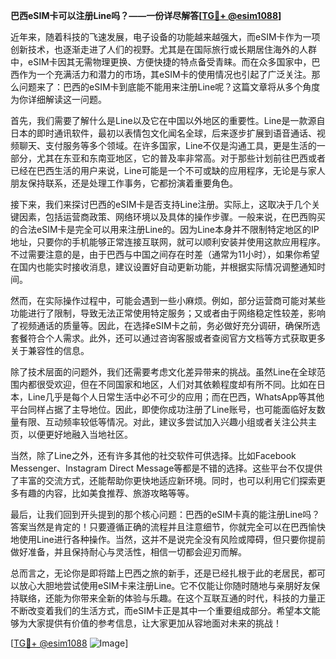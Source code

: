 **巴西eSIM卡可以注册Line吗？——一份详尽解答[[TG💪+ @esim1088](https://t.me/s/esim1088)]**

近年来，随着科技的飞速发展，电子设备的功能越来越强大，而eSIM卡作为一项创新技术，也逐渐走进了人们的视野。尤其是在国际旅行或长期居住海外的人群中，eSIM卡因其无需物理更换、方便快捷的特点备受青睐。而在众多国家中，巴西作为一个充满活力和潜力的市场，其eSIM卡的使用情况也引起了广泛关注。那么问题来了：巴西的eSIM卡到底能不能用来注册Line呢？这篇文章将从多个角度为你详细解读这一问题。

首先，我们需要了解什么是Line以及它在中国以外地区的重要性。Line是一款源自日本的即时通讯软件，最初以表情包文化闻名全球，后来逐步扩展到语音通话、视频聊天、支付服务等多个领域。在许多国家，Line不仅是沟通工具，更是生活的一部分，尤其在东亚和东南亚地区，它的普及率非常高。对于那些计划前往巴西或者已经在巴西生活的用户来说，Line可能是一个不可或缺的应用程序，无论是与家人朋友保持联系，还是处理工作事务，它都扮演着重要角色。

接下来，我们来探讨巴西的eSIM卡是否支持Line注册。实际上，这取决于几个关键因素，包括运营商政策、网络环境以及具体的操作步骤。一般来说，在巴西购买的合法eSIM卡是完全可以用来注册Line的。因为Line本身并不限制特定地区的IP地址，只要你的手机能够正常连接互联网，就可以顺利安装并使用这款应用程序。不过需要注意的是，由于巴西与中国之间存在时差（通常为11小时），如果你希望在国内也能实时接收消息，建议设置好自动更新功能，并根据实际情况调整通知时间。

然而，在实际操作过程中，可能会遇到一些小麻烦。例如，部分运营商可能对某些功能进行了限制，导致无法正常使用特定服务；又或者由于网络稳定性较差，影响了视频通话的质量等。因此，在选择eSIM卡之前，务必做好充分调研，确保所选套餐符合个人需求。此外，还可以通过咨询客服或者查阅官方文档等方式获取更多关于兼容性的信息。

除了技术层面的问题外，我们还需要考虑文化差异带来的挑战。虽然Line在全球范围内都很受欢迎，但在不同国家和地区，人们对其依赖程度却有所不同。比如在日本，Line几乎是每个人日常生活中必不可少的应用；而在巴西，WhatsApp等其他平台同样占据了主导地位。因此，即使你成功注册了Line账号，也可能面临好友数量有限、互动频率较低等情况。对此，建议多尝试加入兴趣小组或者关注公共主页，以便更好地融入当地社区。

当然，除了Line之外，还有许多其他的社交软件可供选择。比如Facebook Messenger、Instagram Direct Message等都是不错的选择。这些平台不仅提供了丰富的交流方式，还能帮助你更快地适应新环境。同时，也可以利用它们探索更多有趣的内容，比如美食推荐、旅游攻略等等。

最后，让我们回到开头提到的那个核心问题：巴西的eSIM卡真的能注册Line吗？答案当然是肯定的！只要遵循正确的流程并且注意细节，你就完全可以在巴西愉快地使用Line进行各种操作。当然，这并不是说完全没有风险或障碍，但只要你提前做好准备，并且保持耐心与灵活性，相信一切都会迎刃而解。

总而言之，无论你是即将踏上巴西之旅的新手，还是已经扎根于此的老居民，都可以放心大胆地尝试使用eSIM卡来注册Line。它不仅能让你随时随地与亲朋好友保持联络，还能为你带来全新的体验与乐趣。在这个互联互通的时代，科技的力量正不断改变着我们的生活方式，而eSIM卡正是其中一个重要组成部分。希望本文能够为大家提供有价值的参考信息，让大家更加从容地面对未来的挑战！

[[TG💪+ @esim1088](https://t.me/s/esim1088) ![Image](https://i.postimg.cc/4NQfJmqS/Snipaste-2025-05-13-00-14-12.png)]